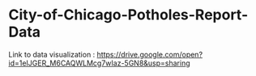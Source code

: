# City-of-Chicago-Potholes-Report-Data

Link to data visualization : https://drive.google.com/open?id=1eIJGER_M6CAQWLMcg7wIaz-5GN8&usp=sharing 
